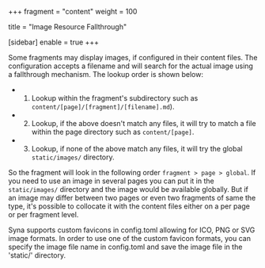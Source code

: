 +++
fragment = "content"
weight = 100

title = "Image Resource Fallthrough"

[sidebar]
  enable = true
+++

Some fragments may display images, if configured in their content files.
The configuration accepts a filename and will search for the actual image using a fallthrough mechanism.
The lookup order is shown below:

- 1. Lookup within the fragment's subdirectory such as `content/[page]/[fragment]/[filename].md`).
- 2. Lookup, if the above doesn't match any files, it will try to match a file within the page directory such as `content/[page]`.
- 3. Lookup, if none of the above match any files, it will try the global `static/images/` directory.

So the fragment will look in the following order `fragment > page > global`. If you need to use an image in several pages you can put it in the `static/images/` directory and the image would be available globally. But if an image may differ between two pages or even two fragments of same the type, it's possible to collocate it with the content files either on a per page or per fragment level.

Syna supports custom favicons in config.toml allowing for ICO, PNG or SVG image formats. In order to use one of the custom favicon formats, you can specify the image file name in config.toml and save the image file in the 'static/' directory.
